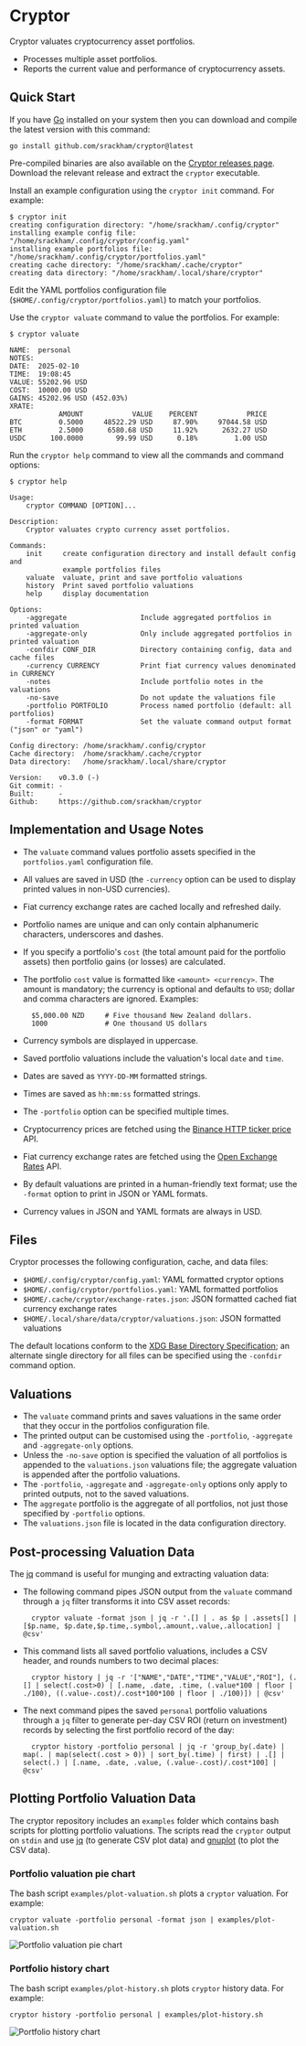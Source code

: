 # Cryptor

Cryptor valuates cryptocurrency asset portfolios.

-   Processes multiple asset portfolios.
-   Reports the current value and performance of cryptocurrency assets.

## Quick Start

If you have [Go](https://go.dev/) installed on your
system then you can download and compile the latest version with this command:

    go install github.com/srackham/cryptor@latest

Pre-compiled binaries are also available on the
[Cryptor releases page](https://github.com/srackham/cryptor/releases).
Download the relevant release and extract the `cryptor` executable.

Install an example configuration using the `cryptor init` command. For example:

```
$ cryptor init
creating configuration directory: "/home/srackham/.config/cryptor"
installing example config file: "/home/srackham/.config/cryptor/config.yaml"
installing example portfolios file: "/home/srackham/.config/cryptor/portfolios.yaml"
creating cache directory: "/home/srackham/.cache/cryptor"
creating data directory: "/home/srackham/.local/share/cryptor"
```

Edit the YAML portfolios configuration file (`$HOME/.config/cryptor/portfolios.yaml`) to match your portfolios.

Use the `cryptor valuate` command to value the portfolios. For example:

```
$ cryptor valuate

NAME:  personal
NOTES:
DATE:  2025-02-10
TIME:  19:08:45
VALUE: 55202.96 USD
COST:  10000.00 USD
GAINS: 45202.96 USD (452.03%)
XRATE:
            AMOUNT            VALUE    PERCENT            PRICE
BTC         0.5000     48522.29 USD     87.90%     97044.58 USD
ETH         2.5000      6580.68 USD     11.92%      2632.27 USD
USDC      100.0000        99.99 USD      0.18%         1.00 USD
```

Run the `cryptor help` command to view all the commands and command options:

```
$ cryptor help

Usage:
    cryptor COMMAND [OPTION]...

Description:
    Cryptor valuates crypto currency asset portfolios.

Commands:
    init     create configuration directory and install default config and
             example portfolios files
    valuate  valuate, print and save portfolio valuations
    history  Print saved portfolio valuations
    help     display documentation

Options:
    -aggregate                  Include aggregated portfolios in printed valuation
    -aggregate-only             Only include aggregated portfolios in printed valuation
    -confdir CONF_DIR           Directory containing config, data and cache files
    -currency CURRENCY          Print fiat currency values denominated in CURRENCY
    -notes                      Include portfolio notes in the valuations
    -no-save                    Do not update the valuations file
    -portfolio PORTFOLIO        Process named portfolio (default: all portfolios)
    -format FORMAT              Set the valuate command output format ("json" or "yaml")

Config directory: /home/srackham/.config/cryptor
Cache directory:  /home/srackham/.cache/cryptor
Data directory:   /home/srackham/.local/share/cryptor

Version:    v0.3.0 (-)
Git commit: -
Built:      -
Github:     https://github.com/srackham/cryptor
```

## Implementation and Usage Notes

-   The `valuate` command values portfolio assets specified in the `portfolios.yaml` configuration file.
-   All values are saved in USD (the `-currency` option can be used to display printed values in non-USD currencies).
-   Fiat currency exchange rates are cached locally and refreshed daily.
-   Portfolio names are unique and can only contain alphanumeric characters, underscores and dashes.
-   If you specify a portfolio's `cost` (the total amount paid for the portfolio assets) then portfolio gains (or losses) are calculated.
-   The portfolio `cost` value is formatted like `<amount> <currency>`. The amount is mandatory; the currency is optional and defaults to `USD`; dollar and comma characters are ignored. Examples:

          $5,000.00 NZD     # Five thousand New Zealand dollars.
          1000              # One thousand US dollars

-   Currency symbols are displayed in uppercase.
-   Saved portfolio valuations include the valuation's local `date` and `time`.
-   Dates are saved as `YYYY-DD-MM` formatted strings.
-   Times are saved as `hh:mm:ss` formatted strings.
-   The `-portfolio` option can be specified multiple times.
-   Cryptocurrency prices are fetched using the [Binance HTTP ticker price](https://github.com/binance/binance-spot-api-docs/blob/master/rest-api.md#symbol-price-ticker) API.
-   Fiat currency exchange rates are fetched using the [Open Exchange Rates](https://openexchangerates.org/) API.
-   By default valuations are printed in a human-friendly text format; use the `-format` option to print in JSON or YAML formats.
-   Currency values in JSON and YAML formats are always in USD.

## Files

Cryptor processes the following configuration, cache, and data files:

-   `$HOME/.config/cryptor/config.yaml`: YAML formatted cryptor options
-   `$HOME/.config/cryptor/portfolios.yaml`: YAML formatted portfolios
-   `$HOME/.cache/cryptor/exchange-rates.json`: JSON formatted cached fiat currency exchange rates
-   `$HOME/.local/share/data/cryptor/valuations.json`: JSON formatted valuations

The default locations conform to the [XDG Base Directory Specification](https://specifications.freedesktop.org/basedir-spec/latest/);
an alternate single directory for all files can be specified using the `-confdir` command option.

## Valuations

-   The `valuate` command prints and saves valuations in the same order that they occur in the portfolios configuration file.
-   The printed output can be customised using the `-portfolio`, `-aggregate` and `-aggregate-only` options.
-   Unless the `-no-save` option is specified the valuation of all portfolios is appended to the `valuations.json` valuations file; the aggregate valuation is appended after the portfolio valuations.
-   The `-portfolio`, `-aggregate` and `-aggregate-only` options only apply to printed outputs, not to the saved valuations.
-   The `aggregate` portfolio is the aggregate of all portfolios, not just those specified by `-portfolio` options.
-   The `valuations.json` file is located in the data configuration directory.

## Post-processing Valuation Data

The [jq](https://github.com/jqlang/jq) command is useful for munging and extracting valuation data:

-   The following command pipes JSON output from the `valuate` command through a `jq` filter transforms it into CSV asset records:

          cryptor valuate -format json | jq -r '.[] | . as $p | .assets[] | [$p.name, $p.date,$p.time,.symbol,.amount,.value,.allocation] | @csv'

-   This command lists all saved portfolio valuations, includes a CSV header, and rounds numbers to two decimal places:

          cryptor history | jq -r '["NAME","DATE","TIME","VALUE","ROI"], (.[] | select(.cost>0) | [.name, .date, .time, (.value*100 | floor | ./100), ((.value-.cost)/.cost*100*100 | floor | ./100)]) | @csv'

-   The next command pipes the saved `personal` portfolio valuations through a `jq` filter to generate per-day CSV ROI (return on investment) records by selecting the first portfolio record of the day:

          cryptor history -portfolio personal | jq -r 'group_by(.date) | map(. | map(select(.cost > 0)) | sort_by(.time) | first) | .[] | select(.) | [.name, .date, .value, (.value-.cost)/.cost*100] | @csv'

## Plotting Portfolio Valuation Data

The cryptor repository includes an `examples` folder which contains bash scripts for plotting portfolio valuations. The scripts read the `cryptor` output on `stdin` and use [jq](https://stedolan.github.io/jq/) (to generate CSV plot data) and [gnuplot](http://www.gnuplot.info/) (to plot the CSV data).

### Portfolio valuation pie chart
The bash script `examples/plot-valuation.sh` plots a `cryptor` valuation. For example:

    cryptor valuate -portfolio personal -format json | examples/plot-valuation.sh

![Portfolio valuation pie chart](valuation-plot.png)

### Portfolio history chart
The bash script `examples/plot-history.sh` plots `cryptor` history data. For example:

    cryptor history -portfolio personal | examples/plot-history.sh

![Portfolio history chart](history-plot.png)
